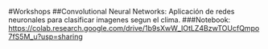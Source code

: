 #Workshops
##Convolutional Neural Networks:
Aplicación de redes neuronales para clasificar imagenes segun el clima.
###Notebook:   
https://colab.research.google.com/drive/1b9sXwW_IOtLZ4BzwTOUcfQmpo7fS5M_u?usp=sharing
